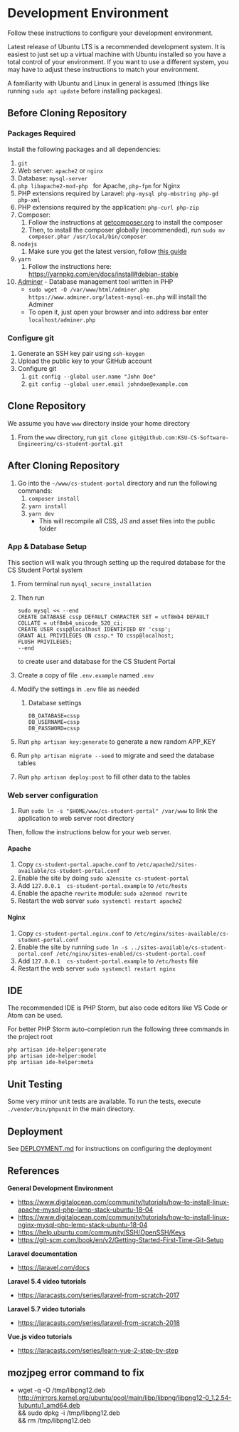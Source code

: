 # Development Environment

Follow these instructions to configure your development environment.

Latest release of Ubuntu LTS is a recommended development system. It is easiest to just set up a virtual machine with Ubuntu installed so you have a total control of your environment. If you want to use a different system, you may have to adjust these instructions to match your environment.

A familiarity with Ubuntu and Linux in general is assumed (things like running `sudo apt update` before installing packages).


## Before Cloning Repository


### Packages Required

Install the following packages and all dependencies:

1. `git`
2. Web server: `apache2` or `nginx`
3. Database: `mysql-server`
4. `php libapache2-mod-php ` for Apache, `php-fpm` for Nginx
5. PHP extensions required by Laravel: `php-mysql php-mbstring php-gd php-xml`
6. PHP extensions required by the application: `php-curl php-zip`
7. Composer:
    1. Follow the instructions at [getcomposer.org](https://getcomposer.org/download/) to install the composer
    2. Then, to install the composer globally (recommended), run `sudo mv composer.phar /usr/local/bin/composer`
8. `nodejs`
    1. Make sure you get the latest version, follow [this guide](https://github.com/nodesource/distributions/blob/master/README.md#debinstall)
9. `yarn`
    1. Follow the instructions here: https://yarnpkg.com/en/docs/install#debian-stable
10. [Adminer](https://www.adminer.org/en/ "Adminer.org") - Database management tool written in PHP
     - `sudo wget -O /var/www/html/adminer.php https://www.adminer.org/latest-mysql-en.php` will install the Adminer
     - To open it, just open your browser and into address bar enter `localhost/adminer.php`


### Configure git

1. Generate an SSH key pair using `ssh-keygen`
2. Upload the public key to your GitHub account
3. Configure git
    1. `git config --global user.name "John Doe"`
    2. `git config --global user.email johndoe@example.com`


## Clone Repository

We assume you have `www` directory inside your home directory

1. From the `www` directory, run `git clone git@github.com:KSU-CS-Software-Engineering/cs-student-portal.git`


## After Cloning Repository

1. Go into the `~/www/cs-student-portal` directory and run the following commands:
    1. `composer install`
    3. `yarn install`
    4. `yarn dev`
        - This will recompile all CSS, JS and asset files into the public folder


### App & Database Setup

This section will walk you through setting up the required database for the CS Student Portal system

1. From terminal run `mysql_secure_installation`
2. Then run

       sudo mysql << --end
       CREATE DATABASE cssp DEFAULT CHARACTER SET = utf8mb4 DEFAULT COLLATE = utf8mb4_unicode_520_ci;
       CREATE USER cssp@localhost IDENTIFIED BY 'cssp';
       GRANT ALL PRIVILEGES ON cssp.* TO cssp@localhost;
       FLUSH PRIVILEGES;
       --end

    to create user and database for the CS Student Portal
3. Create a copy of file `.env.example` named `.env`
4. Modify the settings in `.env` file as needed
    1. Database settings
        
           DB_DATABASE=cssp
           DB_USERNAME=cssp
           DB_PASSWORD=cssp

4. Run `php artisan key:generate` to generate a new random APP_KEY
5. Run `php artisan migrate --seed` to migrate and seed the database tables
6. Run `php artisan deploy:post` to fill other data to the tables


### Web server configuration

1. Run `sudo ln -s "$HOME/www/cs-student-portal" /var/www` to link the application to web server root directory

Then, follow the instructions below for your web server.


#### Apache

1. Copy `cs-student-portal.apache.conf` to `/etc/apache2/sites-available/cs-student-portal.conf`
2. Enable the site by doing `sudo a2ensite cs-student-portal`
3. Add `127.0.0.1  cs-student-portal.example` to `/etc/hosts`
4. Enable the apache `rewrite` module: `sudo a2enmod rewrite`
5. Restart the web server `sudo systemctl restart apache2`


#### Nginx

1. Copy `cs-student-portal.nginx.conf` to `/etc/nginx/sites-available/cs-student-portal.conf`
2. Enable the site by running `sudo ln -s ../sites-available/cs-student-portal.conf /etc/nginx/sites-enabled/cs-student-portal.conf`
3. Add `127.0.0.1  cs-student-portal.example` to `/etc/hosts` file
4. Restart the web server `sudo systemctl restart nginx`


## IDE

The recommended IDE is PHP Storm, but also code editors like VS Code or Atom can be used.

For better PHP Storm auto-completion run the following three commands in the project root

    php artisan ide-helper:generate
    php artisan ide-helper:model
    php artisan ide-helper:meta


## Unit Testing

Some very minor unit tests are available. To run the tests, execute `./vendor/bin/phpunit` in the main directory.


## Deployment

See [DEPLOYMENT.md](./DEPLOYMENT.md) for instructions on configuring the deployment


## References

**General Development Environment**
- https://www.digitalocean.com/community/tutorials/how-to-install-linux-apache-mysql-php-lamp-stack-ubuntu-18-04
- https://www.digitalocean.com/community/tutorials/how-to-install-linux-nginx-mysql-php-lemp-stack-ubuntu-18-04
- https://help.ubuntu.com/community/SSH/OpenSSH/Keys
- https://git-scm.com/book/en/v2/Getting-Started-First-Time-Git-Setup

**Laravel documentation**
- https://laravel.com/docs

**Laravel 5.4 video tutorials**
- https://laracasts.com/series/laravel-from-scratch-2017

**Laravel 5.7 video tutorials**
- https://laracasts.com/series/laravel-from-scratch-2018

**Vue.js video tutorials**
- https://laracasts.com/series/learn-vue-2-step-by-step



## mozjpeg error command to fix
- wget -q -O /tmp/libpng12.deb http://mirrors.kernel.org/ubuntu/pool/main/libp/libpng/libpng12-0_1.2.54-1ubuntu1_amd64.deb \
  && sudo dpkg -i /tmp/libpng12.deb \
  && rm /tmp/libpng12.deb
